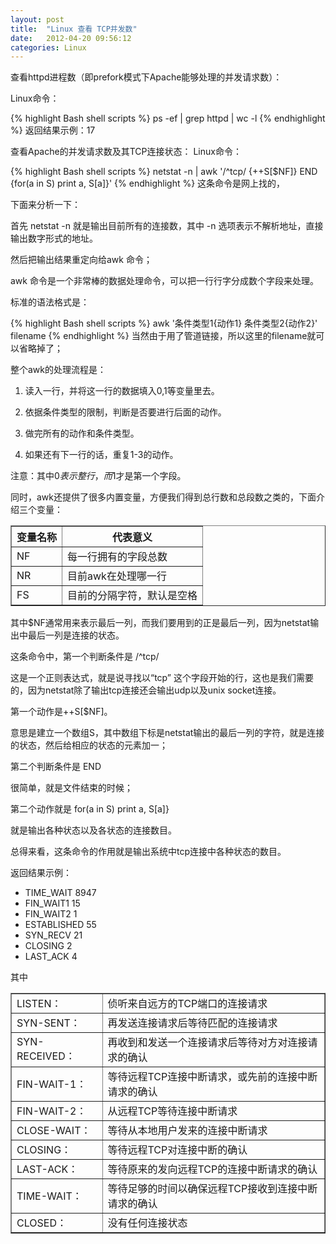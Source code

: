 ```yaml
---
layout: post
title:  "Linux 查看 TCP并发数"
date:   2012-04-20 09:56:12
categories: Linux
---
```

 
查看httpd进程数（即prefork模式下Apache能够处理的并发请求数）：

Linux命令：

{% highlight Bash shell scripts %}
ps -ef | grep httpd | wc -l
{% endhighlight %}
返回结果示例：17

查看Apache的并发请求数及其TCP连接状态：
Linux命令：

{% highlight Bash shell scripts %}
netstat -n | awk '/^tcp/ {++S[$NF]} END {for(a in S) print a, S[a]}'
{% endhighlight %}
这条命令是网上找的，

下面来分析一下：

首先 netstat -n 就是输出目前所有的连接数，其中 -n 选项表示不解析地址，直接输出数字形式的地址。

然后把输出结果重定向给awk 命令；

awk 命令是一个非常棒的数据处理命令，可以把一行行字分成数个字段来处理。

标准的语法格式是：

{% highlight Bash shell scripts %}
awk '条件类型1{动作1} 条件类型2{动作2}' filename
{% endhighlight %}
当然由于用了管道链接，所以这里的filename就可以省略掉了；

整个awk的处理流程是：

1. 读入一行，并将这一行的数据填入$0,$1等变量里去。

2. 依据条件类型的限制，判断是否要进行后面的动作。

3. 做完所有的动作和条件类型。

4. 如果还有下一行的话，重复1-3的动作。

注意：其中$0表示整行，而$1才是第一个字段。

同时，awk还提供了很多内置变量，方便我们得到总行数和总段数之类的，下面介绍三个变量：

<table class="table" border="1" width="200" align="center">
<tbody>
<tr>
<th>变量名称</th>
<th>代表意义</th>
</tr>
<tr>
<td>NF</td>
<td>每一行拥有的字段总数</td>
</tr>
<tr>
<td>NR</td>
<td>目前awk在处理哪一行</td>
</tr>
<tr>
<td>FS</td>
<td>目前的分隔字符，默认是空格</td>
</tr>
</tbody>
</table>
其中$NF通常用来表示最后一列，而我们要用到的正是最后一列，因为netstat输出中最后一列是连接的状态。

这条命令中，第一个判断条件是 /^tcp/

这是一个正则表达式，就是说寻找以“tcp” 这个字段开始的行，这也是我们需要的，因为netstat除了输出tcp连接还会输出udp以及unix socket连接。

第一个动作是++S[$NF]。

意思是建立一个数组S，其中数组下标是netstat输出的最后一列的字符，就是连接的状态，然后给相应的状态的元素加一；

第二个判断条件是 END

很简单，就是文件结束的时候；

第二个动作就是 for(a in S) print a, S[a]}

就是输出各种状态以及各状态的连接数目。

总得来看，这条命令的作用就是输出系统中tcp连接中各种状态的数目。

返回结果示例：

* TIME_WAIT 8947
* FIN_WAIT1 15
* FIN_WAIT2 1
* ESTABLISHED 55
* SYN_RECV 21
* CLOSING 2
* LAST_ACK 4

其中

<table class="table" border="1" width="200" align="center">
<tbody>
<tr>
<td>LISTEN：</td>
<td>侦听来自远方的TCP端口的连接请求</td>
</tr>
<tr>
<td>SYN-SENT：</td>
<td>再发送连接请求后等待匹配的连接请求</td>
</tr>
<tr>
<td>SYN-RECEIVED：</td>
<td>再收到和发送一个连接请求后等待对方对连接请求的确认</td>
</tr>
<tr>
<td>FIN-WAIT-1：</td>
<td>等待远程TCP连接中断请求，或先前的连接中断请求的确认</td>
</tr>
<tr>
<td>FIN-WAIT-2：</td>
<td>从远程TCP等待连接中断请求</td>
</tr>
<tr>
<td>CLOSE-WAIT：</td>
<td>等待从本地用户发来的连接中断请求</td>
</tr>
<tr>
<td>CLOSING：</td>
<td>等待远程TCP对连接中断的确认</td>
</tr>
<tr>
<td>LAST-ACK：</td>
<td>等待原来的发向远程TCP的连接中断请求的确认</td>
</tr>
<tr>
<td>TIME-WAIT：</td>
<td>等待足够的时间以确保远程TCP接收到连接中断请求的确认</td>
</tr>
<tr>
<td>CLOSED：</td>
<td>没有任何连接状态</td>
</tr>
</tbody>
</table>

 